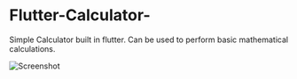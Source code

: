 # Flutter-Calculator-
Simple Calculator built in flutter.
Can be used to perform basic mathematical calculations.

![Screenshot](https://user-images.githubusercontent.com/62950811/211303038-f025404f-c0c5-454a-b87e-c6f38e6bbba3.jpg)

